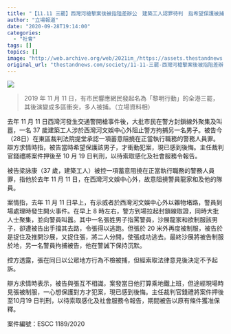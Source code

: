```yaml
---
title: "【11.11 三罷】西灣河槍擊案後被指阻差辦公　建築工人認罪待判　指希望保護被捕人衝動犯案"
author: "立場報道"
date: "2020-09-28T19:14:00"
categories:
  - "社會"
tags: []
topics: []
image: "http://web.archive.org/web/2021im_/https://assets.thestandnews.com/media/photos/75258562_10156745135272544_3347347470114881536_o_M38Ck.png"
original_url: "thestandnews.com/society/11-11-三罷-西灣河槍擊案後被指阻差辦公-建築工人認罪待判-指希望保護被捕人衝動犯案"
---
```

![](http://web.archive.org/web/2021im_/https://assets.thestandnews.com/media/photos/75258562_10156745135272544_3347347470114881536_o_M38Ck.png)
> 2019 年 11 月 11 日，有市民響應網民發起名為「黎明行動」的全港三罷，其後演變成多區衝突，多人被捕。（立場資料相）

去年 11 月 11 日西灣河發生交通警開槍事件後，大批市民在警方封鎖線外聚集及叫囂，一名 37 歲建築工人涉於西灣河文娛中心外阻止警方拘捕另一名男子。被告今（28日）在東區裁判法院提堂承認一項蓄意阻撓在正當執行職務的警務人員罪。辯方求情時指，被告當時希望保護該男子，才衝動犯案，現已感到後悔。主任裁判官錢禮將案件押後至 10 月 19 日判刑，以待索取感化及社會服務令報告。

被告梁詠康（37 歲，建築工人）被控一項蓄意阻撓在正當執行職務的警務人員罪，指他於去年 11 月 11 日，在西灣河文娛中心外，故意阻撓警員龍家和及他的隊員。

案情指，去年 11 月 11 日早上，有示威者於西灣河文娛中心外以雜物堵路，警員到場處理時發生開火事件。在早上 8 時左右，警方到場拉起封鎖線取證，同時大批人士聚集，並向警員叫囂。其中一名張姓男子指罵警員，沙展龍家和欲制服該男子，卻遭被告出手擋其去路，令張得以逃跑。但張於 20 米外再度被制服，被告於是捉住及推開沙展，又捉住張，將二人分開，使張成功逃去。最終沙展將被告制服於地，另一名警員拘捕被告，他在警誡下保持沉默。

控方透露，張在同日以公眾地方行為不檢被捕，但經索取法律意見後決定不予起訴。

辯方求情時表示，被告與張互不相識，案發當日他打算乘地鐵上班，但途經現場時見張被制服，一心想保護對方才犯案，現已感到後悔。主任裁判官錢禮將案件押後至10月19 日判刑，以待索取感化及社會服務令報告，期間被告以原有條件獲准保釋。

案件編號：ESCC 1189/2020